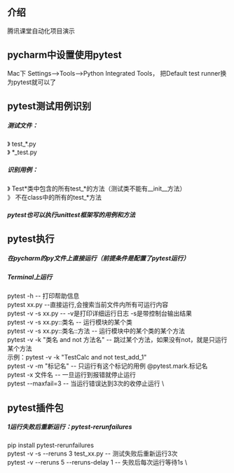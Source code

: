## 介绍
腾讯课堂自动化项目演示

## pycharm中设置使用pytest
Mac下
Settings-->Tools-->Python Integrated Tools， 把Default test runner换为pytest就可以了

## pytest测试用例识别
##### 测试文件：  
》  test_*.py \
》  \*_test.py 
##### 识别用例：  
》  Test*类中包含的所有test_*的方法（测试类不能有__init__方法） \
》  不在class中的所有的test_*方法 
##### pytest也可以执行unittest框架写的用例和方法

## pytest执行

##### 在pycharm的py文件上直接运行（前提条件是配置了pytest运行）

##### Terminal上运行

pytest -h   -- 打印帮助信息 \
pytest xx.py   --直接运行,会搜索当前文件内所有可运行内容 \
pytest -v -s xx.py   -- -v是打印详细运行日志 -s是带控制台输出结果 \
pytest -v -s xx.py::类名  -- 运行模块的某个类 \
pytest -v -s xx.py::类名::方法  -- 运行模块中的某个类的某个方法 \
pytest -v -k "类名 and not 方法名"  -- 跳过某个方法，如果没有not，就是只运行某个方法 \
示例：pytest -v -k "TestCalc and not test_add_1" \
pytest -v -m "标记名"  -- 只运行有这个标记的用例 @pytest.mark.标记名 \
pytest -x 文件名  -- 一旦运行到报错就停止运行 \
pytest --maxfail=3  -- 当运行错误达到3次的收停止运行 \

## pytest插件包
##### 1运行失败后重新运行：pytest-rerunfailures
pip install pytest-rerunfailures \
pytest -v -s --reruns 3 test_xx.py   -- 测试失败后重新运行3次 \
pytest -v --reruns 5 --reruns-delay 1  -- 失败后每次运行等待1s \


